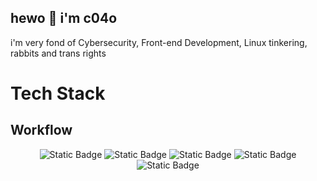 <h2 align="left">
  hewo 👋 i'm c04o
</h2>

i'm very fond of Cybersecurity, Front-end Development, Linux tinkering, rabbits and trans rights

# Tech Stack

## Workflow

<div align="center">
  <img alt="Static Badge" src="https://img.shields.io/badge/Arch-%23282828?style=for-the-badge&logo=archlinux&logoColor=%23282828&logoSize=auto&labelColor=83a598">
  <img alt="Static Badge" src="https://img.shields.io/badge/Hyprland-%23282828?style=for-the-badge&logo=hyprland&logoColor=%23282828&logoSize=auto&labelColor=83a598">
  <img alt="Static Badge" src="https://img.shields.io/badge/Neovim-%23282828?style=for-the-badge&logo=neovim&logoColor=%23282828&logoSize=auto&labelColor=%23b8bb26">
  <img alt="Static Badge" src="https://img.shields.io/badge/Fish%20Shell-%23282828?style=for-the-badge&logo=fishshell&logoColor=%23282828&logoSize=auto&labelColor=%23b8bb26">
  <img alt="Static Badge" src="https://img.shields.io/badge/Wayland-%23282828?style=for-the-badge&logo=wayland&logoColor=%23282828&logoSize=auto&labelColor=%23fabd2f">
</div>
